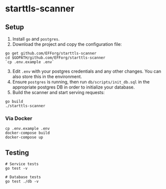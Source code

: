 # starttls-scanner

## Setup
1. Install `go` and `postgres`.
2. Download the project and copy the configuration file:
```
go get github.com/EFForg/starttls-scanner
cd $GOPATH/github.com/EFForg/starttls-scanner
`cp .env.example .env`
```
3. Edit `.env` with your postgres credentials and any other changes. You can also store this in the environment.
4. Ensure `postgres` is running, then run `db/scripts/init_db.sql` in the appropriate postgres DB in order to initialize your database.
5. Build the scanner and start serving requests:
```
go build
./starttls-scanner
```

### Via Docker
```
cp .env.example .env
docker-compose build
docker-compose up
```

## Testing
```
# Service tests
go test -v

# Database tests
go test ./db -v
```
